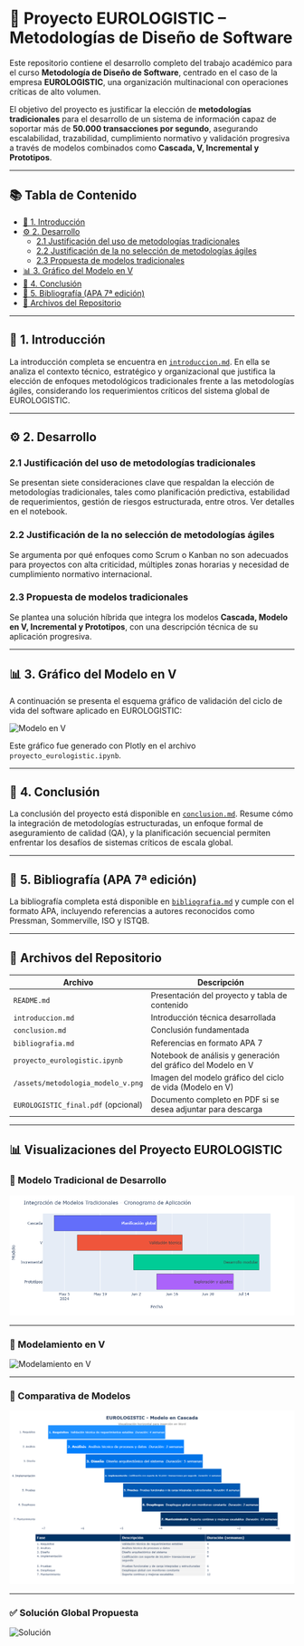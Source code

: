 # 🧠 Proyecto EUROLOGISTIC – Metodologías de Diseño de Software

Este repositorio contiene el desarrollo completo del trabajo académico para el curso **Metodología de Diseño de Software**, centrado en el caso de la empresa **EUROLOGISTIC**, una organización multinacional con operaciones críticas de alto volumen.

El objetivo del proyecto es justificar la elección de **metodologías tradicionales** para el desarrollo de un sistema de información capaz de soportar más de **50.000 transacciones por segundo**, asegurando escalabilidad, trazabilidad, cumplimiento normativo y validación progresiva a través de modelos combinados como **Cascada, V, Incremental y Prototipos**.

---

## 📚 Tabla de Contenido

- [📘 1. Introducción](#1-introducción)
- [⚙️ 2. Desarrollo](#2-desarrollo)
  - [2.1 Justificación del uso de metodologías tradicionales](#21-justificación-del-uso-de-metodologías-tradicionales)
  - [2.2 Justificación de la no selección de metodologías ágiles](#22-justificación-de-la-no-selección-de-metodologías-ágiles)
  - [2.3 Propuesta de modelos tradicionales](#23-propuesta-de-modelos-tradicionales)
- [📊 3. Gráfico del Modelo en V](#3-gráfico-del-modelo-en-v)
- [🧾 4. Conclusión](#4-conclusión)
- [📖 5. Bibliografía (APA 7ª edición)](#5-bibliografía-apa-7ª-edición)
- [📁 Archivos del Repositorio](#archivos-del-repositorio)

---

## 📘 1. Introducción

La introducción completa se encuentra en [`introduccion.md`](./introduccion.md). En ella se analiza el contexto técnico, estratégico y organizacional que justifica la elección de enfoques metodológicos tradicionales frente a las metodologías ágiles, considerando los requerimientos críticos del sistema global de EUROLOGISTIC.

---

## ⚙️ 2. Desarrollo

### 2.1 Justificación del uso de metodologías tradicionales

Se presentan siete consideraciones clave que respaldan la elección de metodologías tradicionales, tales como planificación predictiva, estabilidad de requerimientos, gestión de riesgos estructurada, entre otros. Ver detalles en el notebook.

### 2.2 Justificación de la no selección de metodologías ágiles

Se argumenta por qué enfoques como Scrum o Kanban no son adecuados para proyectos con alta criticidad, múltiples zonas horarias y necesidad de cumplimiento normativo internacional.

### 2.3 Propuesta de modelos tradicionales

Se plantea una solución híbrida que integra los modelos **Cascada, Modelo en V, Incremental y Prototipos**, con una descripción técnica de su aplicación progresiva.

---

## 📊 3. Gráfico del Modelo en V

A continuación se presenta el esquema gráfico de validación del ciclo de vida del software aplicado en EUROLOGISTIC:

![Modelo en V](./assets/metodologia_modelo_v.png)

Este gráfico fue generado con Plotly en el archivo `proyecto_eurologistic.ipynb`.

---

## 🧾 4. Conclusión

La conclusión del proyecto está disponible en [`conclusion.md`](./conclusion.md). Resume cómo la integración de metodologías estructuradas, un enfoque formal de aseguramiento de calidad (QA), y la planificación secuencial permiten enfrentar los desafíos de sistemas críticos de escala global.

---

## 📖 5. Bibliografía (APA 7ª edición)

La bibliografía completa está disponible en [`bibliografia.md`](./bibliografia.md) y cumple con el formato APA, incluyendo referencias a autores reconocidos como Pressman, Sommerville, ISO y ISTQB.

---

## 📁 Archivos del Repositorio

| Archivo                           | Descripción                                                        |
|----------------------------------|--------------------------------------------------------------------|
| `README.md`                      | Presentación del proyecto y tabla de contenido                     |
| `introduccion.md`                | Introducción técnica desarrollada                                  |
| `conclusion.md`                  | Conclusión fundamentada                                            |
| `bibliografia.md`                | Referencias en formato APA 7                                       |
| `proyecto_eurologistic.ipynb`    | Notebook de análisis y generación del gráfico del Modelo en V      |
| `/assets/metodologia_modelo_v.png` | Imagen del modelo gráfico del ciclo de vida (Modelo en V)         |
| `EUROLOGISTIC_final.pdf` (opcional) | Documento completo en PDF si se desea adjuntar para descarga      |

---





## 📊 Visualizaciones del Proyecto EUROLOGISTIC

### 🧱 Modelo Tradicional de Desarrollo

![Modelo Tradicional](./modeloTradicional.png)

---

### 🔁 Modelamiento en V

![Modelamiento en V](./modelamiento_en_V.png)

---

### 🔎 Comparativa de Modelos

![Modelos](./Modelos.png)

---

### ✅ Solución Global Propuesta

![Solución](./Solución.png)

